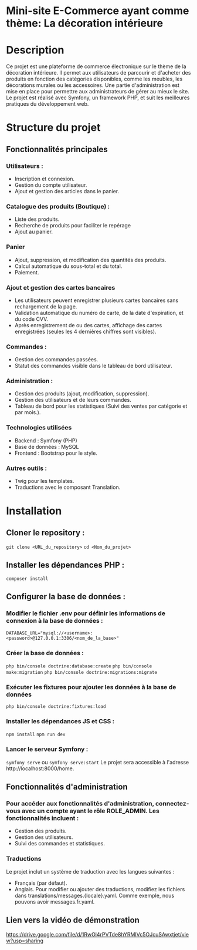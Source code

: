 # Mini-site E-Commerce ayant comme thème: La décoration intérieure

# Description
Ce projet est une plateforme de commerce électronique sur le thème de la décoration intérieure. Il permet aux utilisateurs de parcourir et d'acheter des produits en fonction des catégories disponibles, comme les meubles, les décorations murales ou les accessoires. Une partie d'administration est mise en place pour permettre aux administrateurs de gérer au mieux le site. Le projet est réalisé avec Symfony, un framework PHP, et suit les meilleures pratiques du développement web.

# Structure du projet
## Fonctionnalités principales
### Utilisateurs :
- Inscription et connexion.
- Gestion du compte utilisateur.
- Ajout et gestion des articles dans le panier.
### Catalogue des produits (Boutique) :
- Liste des produits.
- Recherche de produits pour faciliter le repérage
- Ajout au panier.
### Panier
- Ajout, suppression, et modification des quantités des produits.
- Calcul automatique du sous-total et du total.
- Paiement.
### Ajout et gestion des cartes bancaires
- Les utilisateurs peuvent enregistrer plusieurs cartes bancaires sans rechargement de la page.
- Validation automatique du numéro de carte, de la date d'expiration, et du code CVV.
- Après enregistrement de ou des cartes, affichage des cartes enregistrées (seules les 4 dernières chiffres sont visibles).
### Commandes :
- Gestion des commandes passées.
- Statut des commandes visible dans le tableau de bord utilisateur.
### Administration :
- Gestion des produits (ajout, modification, suppression).
- Gestion des utilisateurs et de leurs commandes.
- Tableau de bord pour les statistiques (Suivi des ventes par catégorie et par mois.).
### Technologies utilisées
- Backend : Symfony (PHP)
- Base de données : MySQL
- Frontend : Bootstrap pour le style.
### Autres outils :
- Twig pour les templates.
- Traductions avec le composant Translation.

 # Installation
 ## Cloner le repository :
 `git clone <URL_du_repository>`
 `cd <Nom_du_projet>`

 ## Installer les dépendances PHP :
`composer install`

## Configurer la base de données :
### Modifier le fichier .env pour définir les informations de connexion à la base de données :
`DATABASE_URL="mysql://<username>:<password>@127.0.0.1:3306/<nom_de_la_base>"`
### Créer la base de données :
`php bin/console doctrine:database:create`
`php bin/console make:migration`
`php bin/console doctrine:migrations:migrate`
### Exécuter les fixtures pour ajouter les données à la base de données
`php bin/console doctrine:fixtures:load`
### Installer les dépendances JS et CSS :
`npm install`
`npm run dev`

### Lancer le serveur Symfony :
`symfony serve` ou `symfony serve:start` 
Le projet sera accessible à l'adresse http://localhost:8000/home.

## Fonctionnalités d'administration
### Pour accéder aux fonctionnalités d'administration, connectez-vous avec un compte ayant le rôle ROLE_ADMIN. Les fonctionnalités incluent :
- Gestion des produits.
- Gestion des utilisateurs.
- Suivi des commandes et statistiques.
### Traductions
Le projet inclut un système de traduction avec les langues suivantes :
- Français (par défaut).
- Anglais.
Pour modifier ou ajouter des traductions, modifiez les fichiers dans translations/messages.{locale}.yaml. Comme exemple, nous pouvons avoir messages.fr.yaml.

## Lien vers la vidéo de démonstration
https://drive.google.com/file/d/1RwOl4rPVTde8hYRMIVc5OJcuSAwxtjet/view?usp=sharing
